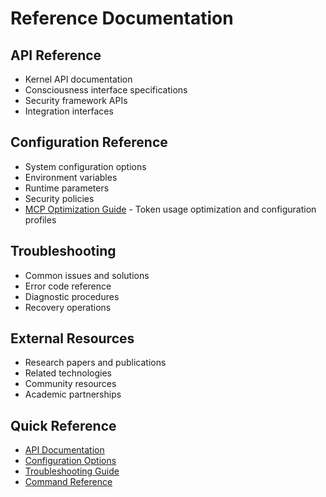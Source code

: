 # Reference Documentation

## API Reference

- Kernel API documentation
- Consciousness interface specifications
- Security framework APIs
- Integration interfaces

## Configuration Reference

- System configuration options
- Environment variables
- Runtime parameters
- Security policies
- [MCP Optimization Guide](./MCP_OPTIMIZATION.md) - Token usage optimization and configuration profiles

## Troubleshooting

- Common issues and solutions
- Error code reference
- Diagnostic procedures
- Recovery operations

## External Resources

- Research papers and publications
- Related technologies
- Community resources
- Academic partnerships

## Quick Reference

- [API Documentation](./API_REFERENCE.md)
- [Configuration Options](./CONFIGURATION_REFERENCE.md)
- [Troubleshooting Guide](./TROUBLESHOOTING.md)
- [Command Reference](./COMMANDS.md)
